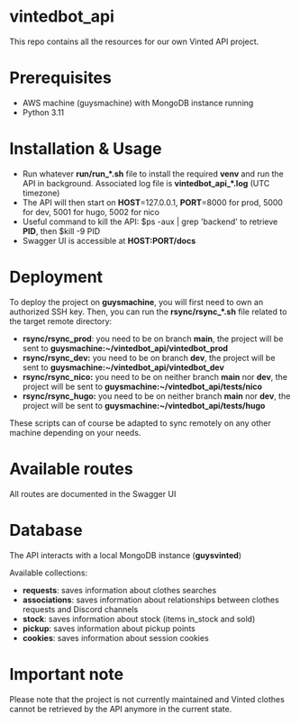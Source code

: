 # vintedbot_api
This repo contains all the resources for our own Vinted API project.



# Prerequisites

- AWS machine (guysmachine) with MongoDB instance running
- Python 3.11



# Installation & Usage

- Run whatever **run/run_*.sh** file to install the required **venv** and run the API in background. Associated log file is **vintedbot_api_*.log** (UTC timezone)
- The API will then start on **HOST**=127.0.0.1, **PORT**=8000 for prod, 5000 for dev, 5001 for hugo, 5002 for nico
- Useful command to kill the API: $ps -aux | grep 'backend' to retrieve **PID**, then $kill -9 PID
- Swagger UI is accessible at **HOST:PORT/docs**



# Deployment

To deploy the project on **guysmachine**, you will first need to own an authorized SSH key. Then, you can run the **rsync/rsync_*.sh** file related to the target remote directory:

- **rsync/rsync_prod**: you need to be on branch **main**, the project will be sent to **guysmachine:~/vintedbot_api/vintedbot_prod**
- **rsync/rsync_dev:** you need to be on branch **dev**, the project will be sent to **guysmachine:~/vintedbot_api/vintedbot_dev**
- **rsync/rsync_nico:** you need to be on neither branch **main** nor **dev**, the project will be sent to **guysmachine:~/vintedbot_api/tests/nico**
- **rsync/rsync_hugo:** you need to be on neither branch **main** nor **dev**, the project will be sent to **guysmachine:~/vintedbot_api/tests/hugo**

These scripts can of course be adapted to sync remotely on any other machine depending on your needs.



# Available routes

All routes are documented in the Swagger UI



# Database

The API interacts with a local MongoDB instance (**guysvinted**)

Available collections:

- **requests**: saves information about clothes searches
- **associations**: saves information about relationships between clothes requests and Discord channels
- **stock**: saves information about stock (items in_stock and sold)
- **pickup**: saves information about pickup points
- **cookies**: saves information about session cookies



# Important note

Please note that the project is not currently maintained and Vinted clothes cannot be retrieved by the API anymore in the current state.
